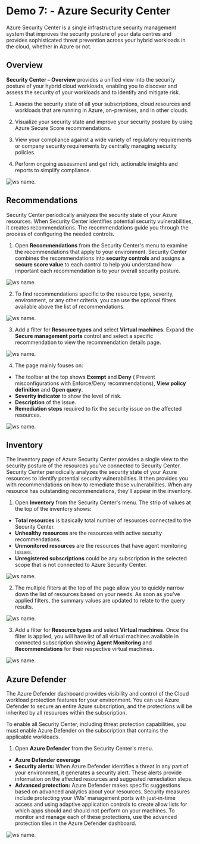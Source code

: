 # **Demo 7: - Azure Security Center**

Azure Security Center is a single infrastructure security management system that improves the security posture of your data centres and provides sophisticated threat prevention 
across your hybrid workloads in the cloud, whether in Azure or not.

## Overview

**Security Center – Overview** provides a unified view into the security posture of your hybrid cloud workloads, enabling you to discover and assess the security of your workloads
and to identify and mitigate risk. 

1. Assess the security state of all your subscriptions, cloud resources and workloads that are running in Azure, on-premises, and in other clouds. 

2. Visualize your security state and improve your security posture by using Azure Secure Score recommendations. 

3. View your compliance against a wide variety of regulatory requirements or company security requirements by centrally managing security policies. 

4. Perform ongoing assessment and get rich, actionable insights and reports to simplify compliance.

![ws name.](media/security01.png)


## Recommendations 

Security Center periodically analyzes the security state of your Azure resources. When Security Center identifies potential security vulnerabilities, it creates recommendations. 
The recommendations guide you through the process of configuring the needed controls.


1. Open **Recommendations** from the Security Center's menu to examine the recommendations that apply to your environment. Security Center combines the recommendations into 
**security controls** and assigns a **secure score value** to each control to help you understand how important each recommendation is to your overall security posture.

![ws name.](media/security02.png)

2. To find recommendations specific to the resource type, severity, environment, or any other criteria, you can use the optional filters available above the list of recommendations.

![ws name.](media/security03.png)

3. Add a filter for **Resource types** and select **Virtual machines**. Expand the **Secure management ports** control and select a specific recommendation to view the recommendation details page.

![ws name.](media/security04.png)

4. The page mainly fouses on:

  * The toolbar at the top shows **Exempt** and **Deny** ( Prevent misconfigurations with Enforce/Deny recommendations), **View policy definition** and **Open query**.
  * **Severity indicator** to show the level of risk.
  * **Description** of the issue.
  * **Remediation steps** required to fix the security issue on the affected resources.

![ws name.](media/security05.png)


## Inventory 

The Inventory page of Azure Security Center provides a single view to the security posture of the resources you've connected to Security Center. Security Center periodically analyzes the security state of your Azure resources to identify potential security vulnerabilities. It then provides you with recommendations on how to remediate those vulnerabilities. When any resource has outstanding recommendations, they'll appear in the inventory.


1. Open **Inventory** from the Security Center's menu. The strip of values at the top of the inventory shows:

  * **Total resources** is basically total number of resources connected to the Security Center.
  * **Unhealthy resources** are the resources with active security recommendations.
  * **Unmonitored resources** are the resources that have agent monitoring issues.
  * **Unregistered subscriptions** could be any subscription in the selected scope that is not connected to Azure Security Center.

![ws name.](media/security06.png)

2. The multiple filters at the top of the page allow you to quickly narrow down the list of resources based on your needs. As soon as you've applied filters, the summary values are updated to relate to the query results.

![ws name.](media/security07.png)

3. Add a filter for **Resource types** and select **Virtual machines**. Once the filter is applied, you will have list of all virtual machines available in connected subscription showing **Agent Monitoring** and **Recommendations** for their respective virtual machines.

![ws name.](media/security08.png)



## Azure Defender

The Azure Defender dashboard provides visibility and control of the Cloud workload protection features for your environment. You can use Azure Defender to secure an entire Azure subscription, and the protections will be inherited by all resources within the subscription.

To enable all Security Center, including threat protection capabilities, you must enable Azure Defender on the subscription that contains the applicable workloads.


1. Open **Azure Defender** from the Security Center's menu.

  * **Azure Defender coverage**
  * **Security alerts:** When Azure Defender identifies a threat in any part of your environment, it generates a security alert. These alerts provide information on the affected resources and suggested remediation steps.
  * **Advanced protection:** Azure Defender makes specific suggestions based on advanced analytics about your resources. Security measures include protecting your VMs' management ports with just-in-time access and using adaptive application controls to create allow lists for which apps should and should not perform on your machines. To monitor and manage each of these protections, use the advanced protection tiles in the Azure Defender dashboard.


![ws name.](media/security09.png)






